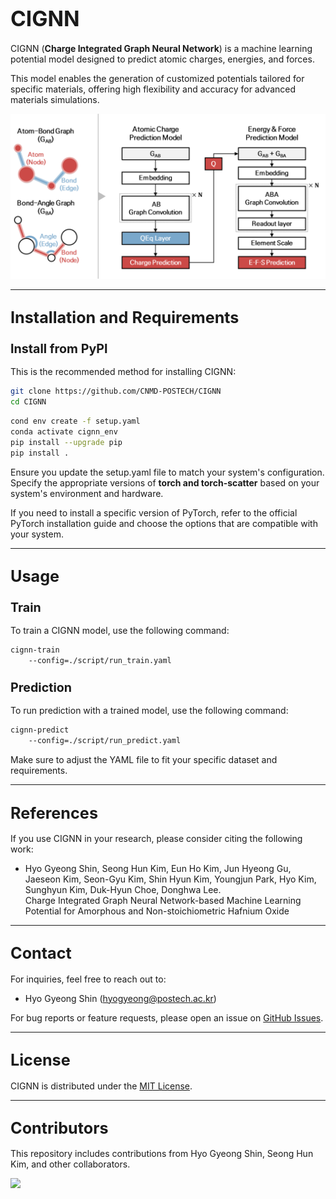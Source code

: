 # <span style="font-size:larger;">CIGNN</span>

CIGNN (**Charge Integrated Graph Neural Network**) is a machine learning potential model designed to predict atomic charges, energies, and forces. 

This model enables the generation of customized potentials tailored for specific materials, offering high flexibility and accuracy for advanced materials simulations.

![CNMD Banner Image](https://github.com/CNMD-POSTECH/CIGNN/blob/main/.github/CNMD.png?raw=true)

---

## <span style="font-size:larger;">Installation and Requirements</span>

### <span style="font-size:larger;">Install from PyPI</span>

This is the recommended method for installing CIGNN:

```bash
git clone https://github.com/CNMD-POSTECH/CIGNN
cd CIGNN
```

```bash
cond env create -f setup.yaml
conda activate cignn_env
pip install --upgrade pip
pip install .
```

Ensure you update the setup.yaml file to match your system's configuration. Specify the appropriate versions of **torch and torch-scatter** based on your system's environment and hardware. 

If you need to install a specific version of PyTorch, refer to the official PyTorch installation guide and choose the options that are compatible with your system.

---

## <span style="font-size:larger;">Usage</span>

### <span style="font-size:larger;">Train</span>

To train a CIGNN model, use the following command:

```bash
cignn-train
    --config=./script/run_train.yaml
```

### <span style="font-size:larger;">Prediction</span>

To run prediction with a trained model, use the following command:

```bash
cignn-predict
    --config=./script/run_predict.yaml
```

Make sure to adjust the YAML file to fit your specific dataset and requirements.

---

## <span style="font-size:larger;">References</span>

If you use CIGNN in your research, please consider citing the following work:


- Hyo Gyeong Shin, Seong Hun Kim, Eun Ho Kim, Jun Hyeong Gu, Jaeseon Kim, Seon-Gyu Kim, Shin Hyun Kim, Youngjun Park, Hyo Kim, Sunghyun Kim, Duk-Hyun Choe, Donghwa Lee.  
  Charge Integrated Graph Neural Network-based Machine Learning Potential for Amorphous and Non-stoichiometric Hafnium Oxide

---

## <span style="font-size:larger;">Contact</span>

For inquiries, feel free to reach out to:
- Hyo Gyeong Shin ([hyogyeong@postech.ac.kr](mailto:hyogyeong@postech.ac.kr))

For bug reports or feature requests, please open an issue on [GitHub Issues](https://github.com/CNMD-POSTECH/CIGNN/issues).

---

## <span style="font-size:larger;">License</span>

CIGNN is distributed under the [MIT License](MIT.md).

---

## <span style="font-size:larger;">Contributors</span>

This repository includes contributions from Hyo Gyeong Shin, Seong Hun Kim, and other collaborators.

<a href="https://github.com/CNMD-POSTECH/GB-CGCNN/graphs/contributors">
  <img src="https://contrib.rocks/image?repo=CNMD-POSTECH/GB-CGCNN" />
</a>




